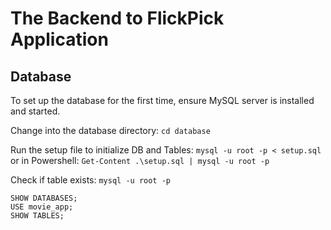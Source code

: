 # The Backend to FlickPick Application

## Database
To set up the database for the first time, ensure MySQL server is installed and started.

Change into the database directory:
```cd database```

Run the setup file to initialize DB and Tables:
```mysql -u root -p < setup.sql```
or in Powershell:
```Get-Content .\setup.sql | mysql -u root -p```

Check if table exists:
```mysql -u root -p```
```
SHOW DATABASES;
USE movie_app;
SHOW TABLES;
```
